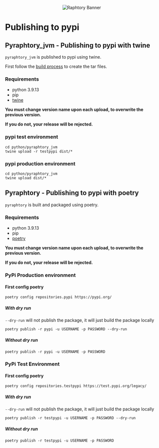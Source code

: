    <p align="center"><img src="../_static/raphtory-banner.png" alt="Raphtory Banner"/></p>

# Publishing to pypi

## Pyraphtory_jvm  - Publishing to pypi with twine 

`pyraphtory_jvm` is published to pypi using twine. 

First follow the [build process](../Install/start.md) to create the tar files. 

### Requirements

- python 3.9.13
- pip
- [twine](https://twine.readthedocs.io/en/stable/)

**You must change version name upon each upload, to overwrite the previous version.**

**If you do not, your release will be rejected.**

### pypi test environment

    cd python/pyraphtory_jvm
    twine upload -r testpypi dist/*

### pypi production environment

    cd python/pyraphtory_jvm 
    twine upload dist/* 

## Pyraphtory - Publishing to pypi with poetry

`pyraphtory` is built and packaged using poetry. 

### Requirements

- python 3.9.13
- pip
- [poetry](https://python-poetry.org/)

**You must change version name upon each upload, to overwrite the previous version.** 

**If you do not, your release will be rejected.** 


### PyPi Production environment

#### First config poetry

    poetry config repositories.pypi https://pypi.org/

##### With dry run

`--dry-run` will not publish the package, it will just build the package locally

    poetry publish -r pypi -u USERNAME -p PASSWORD --dry-run

##### Without dry run

    poetry publish -r pypi -u USERNAME -p PASSWORD

### PyPi Test Environment

#### First config poetry

    poetry config repositories.testpypi https://test.pypi.org/legacy/

##### With dry run

`--dry-run` will not publish the package, it will just build the package locally

    poetry publish -r testpypi -u USERNAME -p PASSWORD --dry-run

##### Without dry run

    poetry publish -r testpypi -u USERNAME -p PASSWORD




